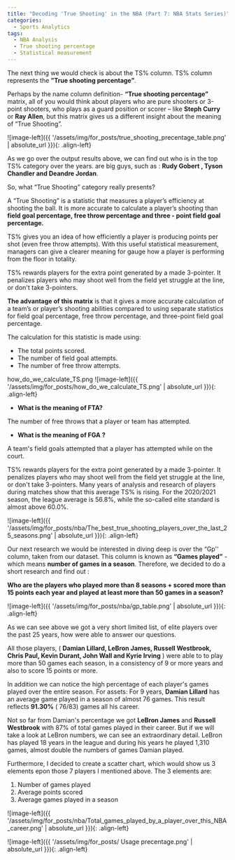 ```yaml
---
title: "Decoding 'True Shooting' in the NBA (Part 7: NBA Stats Series)"
categories:
  - Sports Analytics
tags:
  - NBA Analysis
  - True shooting percentage
  - Statistical measurement
---
```



The next thing we would check is about the TS% column. TS% column represents the **”True shooting percentage”**.

Perhaps by the name column definition- **“True shooting percentage”** matrix,  all of you would think about players who are pure shooters or 3-point shooters, who plays as a guard position or scorer – like **Steph Curry** or **Ray Allen**, but this matrix gives us a different insight about the meaning of “True Shooting”.

![image-left]({{ '/assets/img/for_posts/true_shooting_precentage_table.png' | absolute_url }}){: .align-left} 

As we go over the output results above, we can find out who is in the top TS% category over the years. are big guys, such as :  **Rudy Gobert , Tyson Chandler and Deandre Jordan**.

 So, what “True Shooting” category really presents?


A “True Shooting” is a statistic that measures a player’s  efficiency at shooting the ball. It is more accurate to calculate a player’s shooting than **field goal percentage, free throw percentage and three - point field goal percentage.**

TS% gives you an idea of how efficiently a player is producing points per shot (even free throw attempts). With this useful statistical measurement, managers can give a clearer meaning for gauge how a player is performing from the floor in totality.

TS% rewards players for the extra point generated by a made 3-pointer. It penalizes players who may shoot well from the field yet struggle at the line, or don't take 3-pointers.


**The advantage of this matrix** is that it gives a more accurate calculation of a team’s or player’s shooting abilities compared to using separate statistics for field goal percentage, free throw percentage, and three-point field goal percentage.

The calculation for this statistic is made using:
* The total points scored. 
* The number of field goal attempts.
* The number of free throw attempts.



how_do_we_calculate_TS.png
![image-left]({{ '/assets/img/for_posts/how_do_we_calculate_TS.png' | absolute_url }}){: .align-left} 

* **What is the meaning of FTA?**

The number of free throws that a player or team has attempted.


* **What is the meaning of FGA ?**
  
A team's field goals attempted that a player has attempted while on the court.


TS% rewards players for the extra point generated by a made 3-pointer. It penalizes players who may shoot well from the field yet struggle at the line, or don't take 3-pointers. 
Many years of analysis and research of players during matches show that this average TS% is rising. For the 2020/2021 season, the league average is 56.8%, while the so-called elite standard is almost above 60.0%.


![image-left]({{ '/assets/img/for_posts/nba/The_best_true_shooting_players_over_the_last_25_seasons.png' | absolute_url }}){: .align-left} 




Our next research we would be interested in diving deep is over the “Gp'' column, taken from our dataset. This column is known as **“Games played”** - which means **number of games in a season**.  Therefore, we decided to do a short research and find out :

**Who are the players who played more than 8 seasons + scored more than 15 points each year  and played at least more than 50 games in a season?**


![image-left]({{ '/assets/img/for_posts/nba/gp_table.png' | absolute_url }}){: .align-left}



As we can see above we got a very short limited list, of elite players over the past 25 years, how were able to answer our questions.

All those players, ( **Damian Lillard, LeBron James, Russell Westbrook, Chris Paul, Kevin Durant, John Wall and  Kyrie Irving** ) were able to to play more than 50 games each season, in a consistency of 9 or more years and also to score 15 points or more.

In addition we can notice the high percentage of each player's games played over the entire season. For assets: For 9 years,  **Damian Lillard** has an average game played in a season of almost 76 games. This result reflects **91.30%** ( 76/83) games all his career. 

Not so far from Damian's percentage we got **LeBron James** and **Russell Westbrook** with  87% of total games played in their career. But if we will take a look at LeBron numbers, we can see an  extraordinary detail. LeBron has played 18 years in the league and during his years he played 1,310 games, almost double the numbers of games Damian played.

Furthermore, I decided to create a scatter chart, which would show us 3 elements epon those 7 players I mentioned above. 
The 3 elements are: 
1. Number of games played 
2. Average points scored 
3. Average games played in a season




![image-left]({{ '/assets/img/for_posts/nba/Total_games_played_by_a_player_over_this_NBA_career.png' | absolute_url }}){: .align-left}




![image-left]({{ '/assets/img/for_posts/
Usage precentage.png' | absolute_url }}){: .align-left}